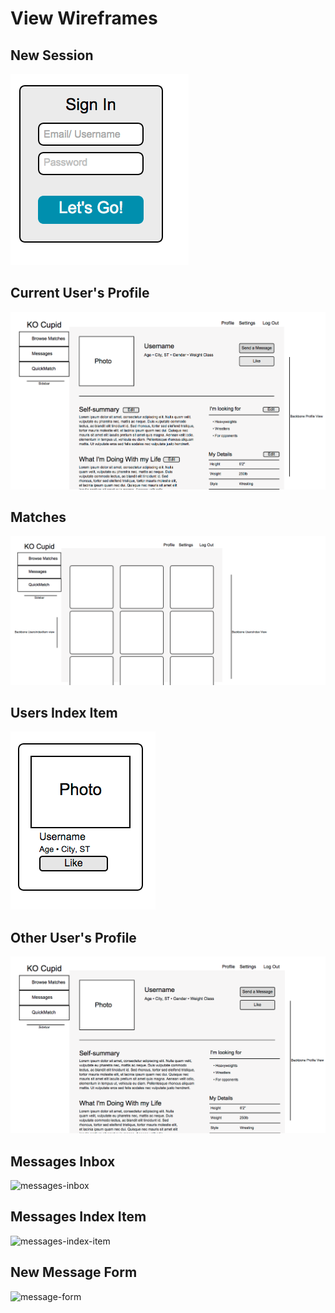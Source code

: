 # View Wireframes

## New Session
![sign-in]

## Current User's Profile
![current-user-profile]

## Matches
![matches]

## Users Index Item
![users-index-item]

## Other User's Profile
![other-user-profile]

## Messages Inbox
![messages-inbox]

## Messages Index Item
![messages-index-item]

## New Message Form
![message-form]

[current-user-profile]: ./wireframes/current_user_profile.png
[matches]: ./wireframes/matches.png
[other-user-profile]: ./wireframes/other_user_profile.png
[sign-in]: ./wireframes/sign_in.png
[users-index-item]: ./wireframes/users_index_item.png
[messages-inbox]: ./wireframes/messages_index.png
[messages-index-item]: ./wireframes/message-index-item.png
[message-form]: ./wireframes/message-form.png
